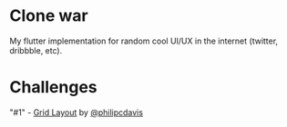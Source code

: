 # Clone war

My flutter implementation for random cool UI/UX in the internet (twitter, dribbble, etc).

# Challenges

"#1" - [Grid Layout](https://twitter.com/philipcdavis/status/1526583788838408193) by [@philipcdavis](https://twitter.com/philipcdavis)